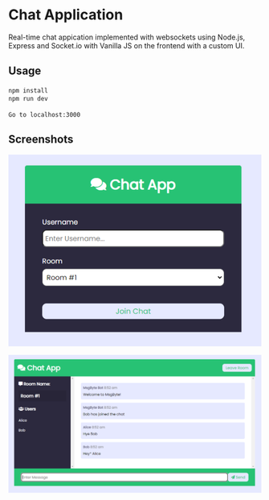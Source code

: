 # Chat Application
Real-time chat appication implemented with websockets using Node.js, Express and Socket.io with Vanilla JS on the frontend with a custom UI.

## Usage
```
npm install
npm run dev

Go to localhost:3000
```

## Screenshots

 ![Join Page](public/img/join-page.png)

 ![Chat Page](public/img/chat-page.png)
